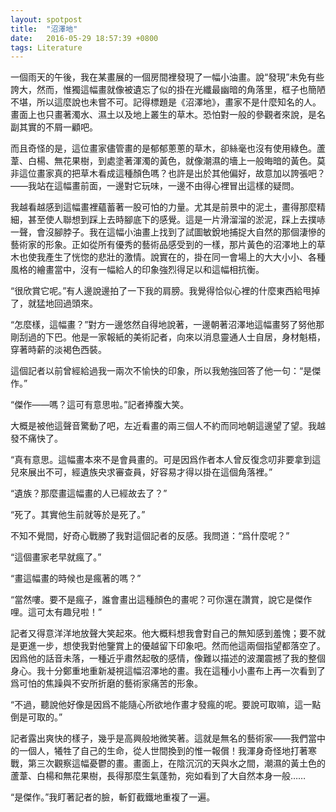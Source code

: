 ```yaml
---
layout: spotpost
title:  "沼澤地"
date:   2016-05-29 18:57:39 +0800
tags: Literature
---
```


一個雨天的午後，我在某畫展的一個房間裡發現了一幅小油畫。說“發現”未免有些誇大，然而，惟獨這幅畫就像被遺忘了似的掛在光纖最幽暗的角落里，框子也簡陋不堪，所以這麼說也未嘗不可。記得標題是《沼澤地》，畫家不是什麼知名的人。畫面上也只畫著濁水、濕土以及地上叢生的草木。恐怕對一般的參觀者來說，是名副其實的不屑一顧吧。

而且奇怪的是，這位畫家儘管畫的是郁郁蔥蔥的草木，卻絲毫也沒有使用綠色。蘆葦、白楊、無花果樹，到處塗著渾濁的黃色，就像潮濕的墻上一般晦暗的黃色。莫非這位畫家真的把草木看成這種顏色嗎？也許是出於其他偏好，故意加以誇張吧？——我站在這幅畫前面，一邊對它玩味，一邊不由得心裡冒出這樣的疑問。

我越看越感到這幅畫裡蘊蓄著一股可怕的力量。尤其是前景中的泥土，畫得那麼精細，甚至使人聯想到踩上去時腳底下的感覺。這是一片滑溜溜的淤泥，踩上去撲哧一聲，會沒腳脖子。我在這幅小油畫上找到了試圖敏銳地捕捉大自然的那個淒慘的藝術家的形象。正如從所有優秀的藝術品感受到的一樣，那片黃色的沼澤地上的草木也使我產生了恍惚的悲壯的激情。說實在的，掛在同一會場上的大大小小、各種風格的繪畫當中，沒有一幅給人的印象強烈得足以和這幅相抗衡。

“很欣賞它呢。”有人邊說邊拍了一下我的肩膀。我覺得恰似心裡的什麼東西給甩掉了，就猛地回過頭來。

“怎麼樣，這幅畫？”對方一邊悠然自得地說著，一邊朝著沼澤地這幅畫努了努他那剛刮過的下巴。他是一家報紙的美術記者，向來以消息靈通人士自居，身材魁梧，穿著時薪的淡褐色西裝。

這個記者以前曾經給過我一兩次不愉快的印象，所以我勉強回答了他一句：“是傑作。”

“傑作——嗎？這可有意思啦。”記者捧腹大笑。

大概是被他這聲音驚動了吧，左近看畫的兩三個人不約而同地朝這邊望了望。我越發不痛快了。

“真有意思。這幅畫本來不是會員畫的。可是因爲作者本人曾反復念叨非要拿到這兒來展出不可，經遺族央求審查員，好容易才得以掛在這個角落裡。”

“遺族？那麼畫這幅畫的人已經故去了？”

“死了。其實他生前就等於是死了。”

不知不覺間，好奇心戰勝了我對這個記者的反感。我問道：“爲什麼呢？”

“這個畫家老早就瘋了。”

“畫這幅畫的時候也是瘋著的嗎？”

“當然嘍。要不是瘋子，誰會畫出這種顏色的畫呢？可你還在讚賞，說它是傑作哩。這可太有趣兒啦！”

記者又得意洋洋地放聲大笑起來。他大概料想我會對自己的無知感到羞愧；要不就是更進一步，想使我對他鑒賞上的優越留下印象吧。然而他這兩個指望都落空了。因爲他的話音未落，一種近乎肅然起敬的感情，像難以描述的波瀾震撼了我的整個身心。我十分鄭重地重新凝視這幅沼澤地的畫。我在這種小小畫布上再一次看到了爲可怕的焦躁與不安所折磨的藝術家痛苦的形象。

“不過，聽說他好像是因爲不能隨心所欲地作畫才發瘋的呢。要說可取嘛，這一點倒是可取的。”

記者露出爽快的樣子，幾乎是高興般地微笑著。這就是無名的藝術家——我們當中的一個人，犧牲了自己的生命，從人世間換到的惟一報償！我渾身奇怪地打著寒戰，第三次觀察這幅憂鬱的畫。畫面上，在陰沉沉的天與水之間，潮濕的黃土色的蘆葦、白楊和無花果樹，長得那麼生氣蓬勃，宛如看到了大自然本身一般……

“是傑作。”我盯著記者的臉，斬釘截鐵地重複了一遍。
